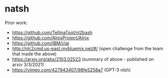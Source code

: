 # natsh

Prior work:

- https://github.com/TellinaTool/nl2bash
- https://github.com/AInixProject/AInix
- https://github.com/IBM/clai
- http://nlc2cmd.us-east.mybluemix.net/#/ (open challenge from the team that made the above)
- https://arxiv.org/abs/2103.02523 (summary of above - published on arxiv 3/3/2021)
- https://vimeo.com/427943407/98fe5258a7 (GPT-3 nlsh)
